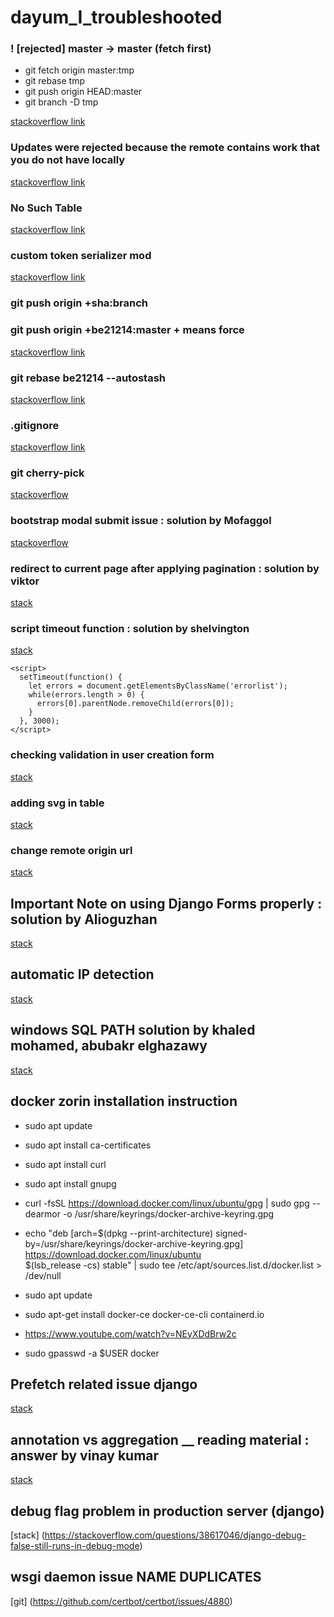 # dayum_I_troubleshooted

### ! [rejected] master -> master (fetch first)

- git fetch origin master:tmp
- git rebase tmp
- git push origin HEAD:master
- git branch -D tmp

[stackoverflow link](https://stackoverflow.com/questions/28429819/rejected-master-master-fetch-first)


### Updates were rejected because the remote contains work that you do not have locally

[stackoverflow link](https://stackoverflow.com/questions/24357108/updates-were-rejected-because-the-remote-contains-work-that-you-do-not-have-loca)

### No Such Table
[stackoverflow link](https://stackoverflow.com/questions/25771755/django-operationalerror-no-such-table)

### custom token serializer mod

[stackoverflow link](https://stackoverflow.com/questions/53480770/how-to-return-custom-data-with-access-and-refresh-tokens-to-identify-users-in-dj)


### git push origin +sha:branch
### git push origin +be21214:master   + means force
[stackoverflow link](https://stackoverflow.com/questions/448919/how-can-i-remove-a-commit-on-github)

### git rebase be21214 --autostash

[stackoverflow link](https://stackoverflow.com/questions/21358872/git-cannot-rebase-because-of-uncommitted-changes)

### .gitignore
[stackoverflow link](https://stackoverflow.com/questions/56309100/how-to-ignore-the-same-name-directory-pycache-in-a-project)

### git cherry-pick

[stackoverflow](https://stackoverflow.com/questions/41261474/how-to-delete-a-only-a-specific-commit-in-the-middle-of-the-git-log)


### bootstrap modal submit issue : solution by Mofaggol

[stackoverflow](https://stackoverflow.com/questions/31686089/form-submit-button-not-working-in-bootstrap-modal-window)

### redirect to current page after applying pagination : solution by viktor
[stack](https://stackoverflow.com/questions/27325505/django-getting-previous-url)

### script timeout function : solution by shelvington
[stack](https://stackoverflow.com/questions/67854364/how-to-clear-a-validation-error-in-django) 
```
<script>
  setTimeout(function() {
    let errors = document.getElementsByClassName('errorlist');
    while(errors.length > 0) {
      errors[0].parentNode.removeChild(errors[0]);
    }
  }, 3000);
</script>
```

### checking validation in user creation form

[stack](https://stackoverflow.com/questions/55969952/how-can-i-avoid-a-user-from-registering-an-already-used-email-in-django)

### adding svg in table

[stack](https://stackoverflow.com/questions/21580527/svg-in-table-chrome-firefox-ie)

### change remote origin url

[stack](https://stackoverflow.com/questions/2432764/how-to-change-the-uri-url-for-a-remote-git-repository)

## Important Note on using Django Forms properly : solution by Alioguzhan

[stack](https://stackoverflow.com/questions/37264511/django-forms-returns-error-about-errorlist-when-validating)


## automatic IP detection

[stack](https://stackoverflow.com/questions/4581789/how-do-i-get-user-ip-address-in-django)


## windows SQL PATH solution by khaled mohamed, abubakr elghazawy

[stack](https://stackoverflow.com/questions/5920136/mysql-is-not-recognised-as-an-internal-or-external-command-operable-program-or-b)

## docker zorin installation instruction

- sudo apt update

- sudo apt install ca-certificates

- sudo apt install curl

- sudo apt install gnupg

- curl -fsSL https://download.docker.com/linux/ubuntu/gpg | sudo gpg --dearmor -o /usr/share/keyrings/docker-archive-keyring.gpg

- echo "deb [arch=$(dpkg --print-architecture) signed-by=/usr/share/keyrings/docker-archive-keyring.gpg] https://download.docker.com/linux/ubuntu \
$(lsb_release -cs) stable" | sudo tee /etc/apt/sources.list.d/docker.list > /dev/null

- sudo apt update

- sudo apt-get install docker-ce docker-ce-cli containerd.io

- https://www.youtube.com/watch?v=NEyXDdBrw2c

- sudo gpasswd -a $USER docker

## Prefetch related issue django
[stack](https://stackoverflow.com/questions/71152626/django-how-to-print-the-value-from-a-class-in-the-prefetch-related-class-whic)

## annotation vs aggregation __ reading material : answer by vinay kumar
[stack](https://stackoverflow.com/questions/7981837/difference-between-djangos-annotate-and-aggregate-methods)

## debug flag problem in production server (django)
[stack] (https://stackoverflow.com/questions/38617046/django-debug-false-still-runs-in-debug-mode)

## wsgi daemon issue NAME DUPLICATES
[git] (https://github.com/certbot/certbot/issues/4880)
